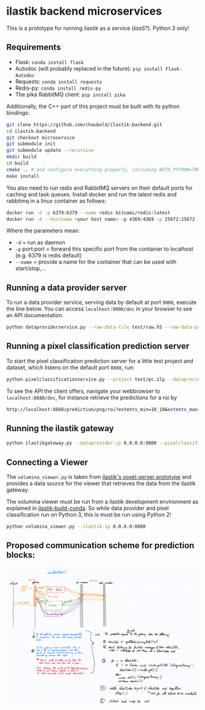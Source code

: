 # ilastik backend microservices

This is a prototype for running ilastik as a service (*IaaS?*). Python 3 only!


## Requirements

* Flask: `conda install flask`
* Autodoc (will probably replaced in the future): `pip install Flask-Autodoc`
* Requests: `conda install requests`
* Redis-py: `conda install redis-py`
* The pika RabbitMQ client: `pip install pika`

Additionally, the C++ part of this project must be built with its python bindings:

```sh
git clone https://github.com/chaubold/ilastik-backend.git
cd ilastik-backend
git checkout microservice
git submodule init
git submodule update --recursive
mkdir build
cd build
cmake .. # and configure everything properly, including WITH_PYTHON=TRUE, you need vigra and libhdf5!
make install
```

You also need to run redis and RabbitMQ servers on their default ports for caching and task queues.
Install docker and run the latest redis and rabbitmq in a linux container as follows: 
    
```sh
docker run -d -p 6379:6379 --name redis bitnami/redis:latest
docker run -d --hostname <your host name> -p 4369:4369 -p 25672:25672 -p 5671-5672:5671-5672 --name rabbitmq rabbitmq:3
```

Where the parameters mean:
* `-d` = run as daemon
* `-p` port:port = forward this specific port from the container to localhost (e.g. 6379 is redis default)
* `--name` = provide a name for the container that can be used with start/stop,...

## Running a data provider server

To run a data provider service, serving data by default at port `9000`, execute the line below.
You can access `localhost:9000/doc` in your browser to see an API documentation.

```sh
python dataproviderservice.py --raw-data-file test/raw.h5 --raw-data-path exported_data
```

## Running a pixel classification prediction server

To start the pixel classification prediction server for a little test project and dataset, which listens on the default port `8888`, run:

```sh
python pixelclassificationservice.py --project test/pc.ilp --dataprovider-ip 0.0.0.0:9000 (--verbose)
```

To see the API the client offers, navigate your webbrowser to `localhost:8888/doc`, for instance retrieve the predictions for a roi by

```sh
http://localhost:8888/prediction/png/roi?extents_min=10_10&extents_max=100_150
```

## Running the ilastik gateway

```sh
python ilastikgateway.py --dataprovider-ip 0.0.0.0:9000 --pixelclassification-ip 0.0.0.0:8888
```

## Connecting a Viewer

The `volumina_viewer.py` is taken from [ilastik's voxel-server prototype](https://github.com/ilastik/ilastik/commit/609857c477df050af9d47e5b1a0590051e242280)
and provides a data source for the viewer that retrieves the data from the ilastik gateway.

The volumina viewer must be run from a ilastik development environment as explained in [ilastik-build-conda](https://github.com/ilastik/ilastik-build-conda).
So while data provider and pixel classification run on Python 3, this is must be run using Python 2!

```sh
python volumina_viewer.py --ilastik-ip 0.0.0.0:8080
```

## Proposed communication scheme for prediction blocks:

![](ilastik-microservice-communication.png)
